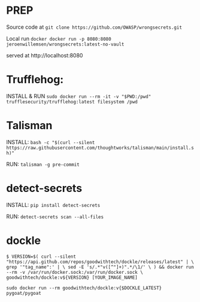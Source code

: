 # PREP

Source code at `git clone https://github.com/OWASP/wrongsecrets.git`

Local run `docker docker run -p 8080:8080 jeroenwillemsen/wrongsecrets:latest-no-vault`

served at http://localhost:8080

# Trufflehog:
INSTALL & RUN
`sudo docker run --rm -it -v "$PWD:/pwd" trufflesecurity/trufflehog:latest filesystem /pwd`

# Talisman
INSTALL: 
`bash -c "$(curl --silent https://raw.githubusercontent.com/thoughtworks/talisman/main/install.sh)"`

RUN: 
`talisman -g pre-commit`


# detect-secrets
INSTALL: 
`pip install detect-secrets` 

RUN: 
`detect-secrets scan --all-files`

# dockle


`$ VERSION=$(
 curl --silent "https://api.github.com/repos/goodwithtech/dockle/releases/latest" | \
 grep '"tag_name":' | \
 sed -E 's/.*"v([^"]+)".*/\1/' \
) && docker run --rm -v /var/run/docker.sock:/var/run/docker.sock \
  goodwithtech/dockle:v${VERSION} [YOUR_IMAGE_NAME]`

`sudo docker run --rm goodwithtech/dockle:v{$DOCKLE_LATEST} pygoat/pygoat`
